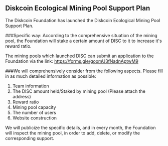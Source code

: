 ## Diskcoin Ecological Mining Pool Support Plan

The Diskcoin Foundation has launched the Diskcoin Ecological Mining Pool Support Plan.

###Specific way: According to the comprehensive situation of the mining pool, the Foundation will stake a certain amount of DISC to it to increase it's reward ratio.

The mining pools which launched DISC can submit an application to the Foundation via the link: <https://forms.gle/goomU3fNadnAptwM9>

###We will comprehensively consider from the following aspects. Please fill in as much detailed information as possible: 

1. Team information
2. The DISC amount held/Staked by mining pool (Please attach the address)
3. Reward ratio
4. Mining pool capacity
5. The number of users
6. Website construction

We will publicize the specific details, and in every month, the Foundation will inspect the mining pool, in order to add, delete, or modify the corresponding support.
